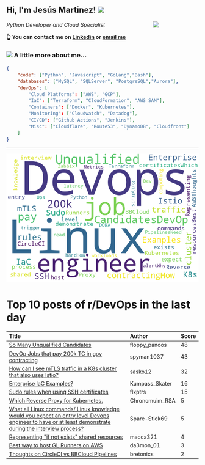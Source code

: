 <!--
**jmartinezl/jmartinezl** is a ✨ _special_ ✨ repository because its `README.md` (this file) appears on your GitHub profile.

Here are some ideas to get you started:

- 🔭 I’m currently working on ...
- 🌱 I’m currently learning ...
- 👯 I’m looking to collaborate on ...
- 🤔 I’m looking for help with ...
- 💬 Ask me about ...
- 📫 How to reach me: ...
- 😄 Pronouns: ...
- ⚡ Fun fact: ...
-->

<h2>Hi, I'm Jesús Martinez! <img src="https://media.giphy.com/media/WUlplcMpOCEmTGBtBW/giphy.gif" width="30"> </h2>
<img align='right' src="https://media.giphy.com/media/NytMLKyiaIh6VH9SPm/giphy.gif" width="120">
<p><em>Python Developer and Cloud Specialist
</em></p>

**👆 You can contact me on [Linkedin](https://www.linkedin.com/in/jes%C3%BAs-martinez-2b7b10104/) or [email me](mailto:jesus.mtz.lorenzo@gmail.com)**

### <img src="https://media.giphy.com/media/VgCDAzcKvsR6OM0uWg/giphy.gif" width="50"> A little more about me...  

```json
{
    "code": ["Python", "Javascript", "GoLang","Bash"],
    "databases": ["MySQL", "SQLServer", "PostgreSQL","Aurora"],
    "devOps": [
        "Cloud Platforms": ["AWS", "GCP"],
        "IaC": ["Terraform", "CloudFormation", "AWS SAM"],
        "Containers": ["Docker", "Kubernetes"],
        "Monitoring": ["Cloudwatch", "Datadog"],
        "CI/CD": ["Github Actions", "Jenkins"],
        "Misc": ["Cloudflare", "Route53", "DynamoDB", "Cloudfront"]
    ]
}
```
---

![Wordcloud](./cloud.png)

# Top 10 posts of r/DevOps in the last day

| Title | Author | Score |
|:---|:---|:---|
| [So Many Unqualified Candidates](https://www.reddit.com/r/devops/comments/tskutn/so_many_unqualified_candidates/) | floppy_panoos | 48 |
| [DevOp Jobs that pay 200k TC in gov contracting](https://www.reddit.com/r/devops/comments/tsmuq8/devop_jobs_that_pay_200k_tc_in_gov_contracting/) | spyman1037 | 43 |
| [How can I see mTLS traffic in a K8s cluster that also uses Istio?](https://www.reddit.com/r/devops/comments/tsabu2/how_can_i_see_mtls_traffic_in_a_k8s_cluster_that/) | sasko12 | 32 |
| [Enterprise IaC Examples?](https://www.reddit.com/r/devops/comments/tshm8i/enterprise_iac_examples/) | Kumpass_Skater | 16 |
| [Sudo rules when using SSH certificates](https://www.reddit.com/r/devops/comments/ts51j5/sudo_rules_when_using_ssh_certificates/) | flxptrs | 15 |
| [Which Reverse Proxy for Kubernetes.](https://www.reddit.com/r/devops/comments/tshn98/which_reverse_proxy_for_kubernetes/) | Chronomuim_RSA | 5 |
| [What all Linux commands/ Linux knowledge would you expect an entry level Devops engineer to have or at least demonstrate during the interview process?](https://www.reddit.com/r/devops/comments/tso3sf/what_all_linux_commands_linux_knowledge_would_you/) | Spare-Stick69 | 5 |
| [Representing "if not exists" shared resources](https://www.reddit.com/r/devops/comments/tsw6tq/representing_if_not_exists_shared_resources/) | macca321 | 4 |
| [Best way to host GL Runners on AWS](https://www.reddit.com/r/devops/comments/tsvol7/best_way_to_host_gl_runners_on_aws/) | da3mon_01 | 3 |
| [Thoughts on CircleCI vs BBCloud Pipelines](https://www.reddit.com/r/devops/comments/tsf8rn/thoughts_on_circleci_vs_bbcloud_pipelines/) | bretonics | 2 |
